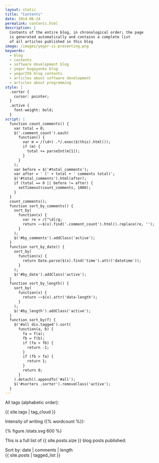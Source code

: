 ```yaml
---
layout: static
title: "Contents"
date: 2014-06-24
permalink: contents.html
description: |
  Contents of the entire blog, in chronological order; the page
  is generated automatically and contains a complete list
  of all articles published in this blog
image: /images/yegor-is-presenting.png
keywords:
  - blog
  - contents
  - software development blog
  - yegor bugayenko blog
  - yegor256 blog contents
  - articles about software development
  - articles about programming
style: |
  .sorter {
    cursor: pointer;
  }
  .active {
    font-weight: bold;
  }
script: |
  function count_comments() {
    var total = 0;
    $('.comment_count').each(
      function() {
        var m = /(\d+) .*/.exec($(this).html());
        if (m) {
          total += parseInt(m[1]);
        }
      }
    );
    var before = $('#total_comments');
    var after = ' (' + total + ' comments total)';
    $('#total_comments').html(after);
    if (total == 0 || before != after) {
      setTimeout(count_comments, 1000);
    }
  }
  count_comments();
  function sort_by_comments() {
    sort_by(
      function(x) {
        var re = /[^\d]/g;
        return ~~$(x).find('.comment_count').html().replace(re, '');
      }
    );
    $('#by_comments').addClass('active');
  }
  function sort_by_date() {
    sort_by(
      function(x) {
        return Date.parse($(x).find('time').attr('datetime'));
      }
    );
    $('#by_date').addClass('active');
  }
  function sort_by_length() {
    sort_by(
      function(x) {
        return ~~$(x).attr('data-length');
      }
    );
    $('#by_length').addClass('active');
  }
  function sort_by(f) {
    $('#all div.tagged').sort(
      function(a, b) {
        fa = f(a);
        fb = f(b);
        if (fa > fb) {
          return -1;
        }
        if (fb > fa) {
          return 1;
        }
        return 0;
      }
    ).detach().appendTo('#all');
    $('#sorters .sorter').removeClass('active');
  }
---
```


All tags (alphabetic order):

{{ site.tags | tag_cloud }}

Intensity of writing ({% wordcount %}):

{% figure /stats.svg 600 %}

This is a full list of {{ site.posts.size }} blog posts published<span id="total_comments"></span>:

<div id='sorters'>
Sort by:
<span id="by_date" onclick="sort_by_date();" class="sorter active">date</span>
|
<span id="by_comments" onclick="sort_by_comments();" class="sorter">comments</span>
|
<span id="by_length" onclick="sort_by_length();" class="sorter">length</span>
</div>

<div id="all">
{{ site.posts | tagged_list }}
</div>

